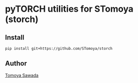 
# pyTORCH utilities for STomoya (storch)

## Install

```console
pip install git+https://github.com/STomoya/storch
```

## Author

[Tomoya Sawada](https://github.com/STomoya/)
